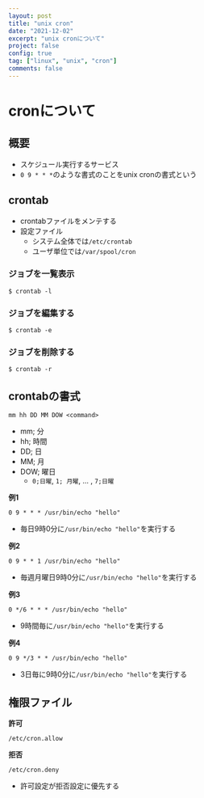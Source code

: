 ```yaml
---
layout: post
title: "unix cron"
date: "2021-12-02"
excerpt: "unix cronについて"
project: false
config: true
tag: ["linux", "unix", "cron"]
comments: false
---
```


# cronについて

## 概要
 - スケジュール実行するサービス
 - `0 9 * * *`のような書式のことをunix cronの書式という

## crontab
 - crontabファイルをメンテする
 - 設定ファイル
   - システム全体では`/etc/crontab`
   - ユーザ単位では`/var/spool/cron`

### ジョブを一覧表示

```console
$ crontab -l
```

### ジョブを編集する

```console
$ crontab -e
```

### ジョブを削除する

```console
$ crontab -r
```

## crontabの書式

```config
mm hh DD MM DOW <command>
```
 - mm; 分
 - hh; 時間
 - DD; 日
 - MM; 月
 - DOW; 曜日
   - `0;日曜`, `1; 月曜`, ... , `7;日曜`

**例1**  
```config
0 9 * * * /usr/bin/echo "hello"
```
 - 毎日9時0分に`/usr/bin/echo "hello"`を実行する

**例2**
```config
0 9 * * 1 /usr/bin/echo "hello"
```
 - 毎週月曜日9時0分に`/usr/bin/echo "hello"`を実行する

**例3**
```config
0 */6 * * * /usr/bin/echo "hello"
```
 - 9時間毎に`/usr/bin/echo "hello"`を実行する

**例4**
```config
0 9 */3 * * /usr/bin/echo "hello"
```
 - 3日毎に9時0分に`/usr/bin/echo "hello"`を実行する

## 権限ファイル

**許可**  
```shell
/etc/cron.allow
```

**拒否**  
```shell
/etc/cron.deny
```
 - 許可設定が拒否設定に優先する
